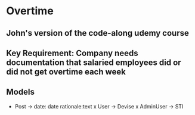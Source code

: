 # Overtime

## John's version of the code-along udemy course

## Key Requirement: Company needs documentation that salaried employees did or did not get overtime each week

## Models

- Post -> date: date rationale:text
  x User -> Devise
  x AdminUser -> STI
